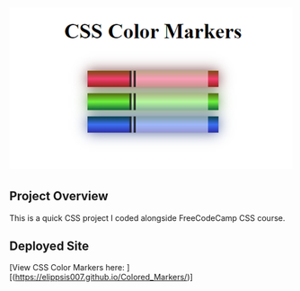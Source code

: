 <h1 align="center"><img src="https://github.com/Elippsis007/Colored_Markers/blob/main/color_marker.png?raw=true"></h1>

## Project Overview

This is a quick CSS project I coded alongside FreeCodeCamp CSS course.

## Deployed Site
[View CSS Color Markers here: ][(https://elippsis007.github.io/Colored_Markers/)]
